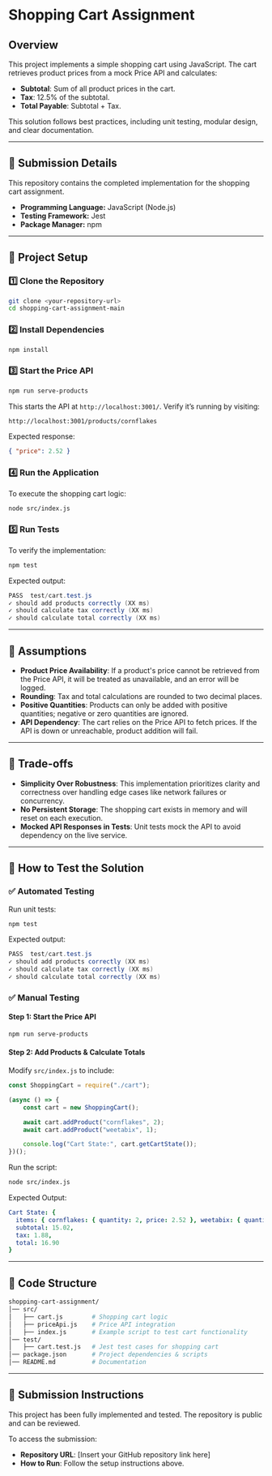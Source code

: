 # Shopping Cart Assignment

## Overview
This project implements a simple shopping cart using JavaScript. The cart retrieves product prices from a mock Price API and calculates:
- **Subtotal**: Sum of all product prices in the cart.
- **Tax**: 12.5% of the subtotal.
- **Total Payable**: Subtotal + Tax.

This solution follows best practices, including unit testing, modular design, and clear documentation.

---

## 🚀 Submission Details
This repository contains the completed implementation for the shopping cart assignment.  
- **Programming Language:** JavaScript (Node.js)
- **Testing Framework:** Jest
- **Package Manager:** npm

---

## 📌 Project Setup

### 1️⃣ Clone the Repository
```sh
git clone <your-repository-url>
cd shopping-cart-assignment-main
```

### 2️⃣ Install Dependencies
```sh
npm install
```

### 3️⃣ Start the Price API
```sh
npm run serve-products
```
This starts the API at `http://localhost:3001/`.
Verify it’s running by visiting:

```bash
http://localhost:3001/products/cornflakes
```
Expected response:

```json
{ "price": 2.52 }
```

### 4️⃣ Run the Application
To execute the shopping cart logic:

```sh
node src/index.js
```

### 5️⃣ Run Tests
To verify the implementation:

```sh
npm test
```
Expected output:

```java
PASS  test/cart.test.js
✓ should add products correctly (XX ms)
✓ should calculate tax correctly (XX ms)
✓ should calculate total correctly (XX ms)
```

---

## 📌 Assumptions
- **Product Price Availability**: If a product's price cannot be retrieved from the Price API, it will be treated as unavailable, and an error will be logged.
- **Rounding**: Tax and total calculations are rounded to two decimal places.
- **Positive Quantities**: Products can only be added with positive quantities; negative or zero quantities are ignored.
- **API Dependency**: The cart relies on the Price API to fetch prices. If the API is down or unreachable, product addition will fail.

---

## 📌 Trade-offs
- **Simplicity Over Robustness**: This implementation prioritizes clarity and correctness over handling edge cases like network failures or concurrency.
- **No Persistent Storage**: The shopping cart exists in memory and will reset on each execution.
- **Mocked API Responses in Tests**: Unit tests mock the API to avoid dependency on the live service.

---

## 📌 How to Test the Solution

### ✅ Automated Testing
Run unit tests:
```sh
npm test
```
Expected output:
```java
PASS  test/cart.test.js
✓ should add products correctly (XX ms)
✓ should calculate tax correctly (XX ms)
✓ should calculate total correctly (XX ms)
```

### ✅ Manual Testing
#### Step 1: Start the Price API
```sh
npm run serve-products
```

#### Step 2: Add Products & Calculate Totals
Modify `src/index.js` to include:

```javascript
const ShoppingCart = require("./cart");

(async () => {
    const cart = new ShoppingCart();

    await cart.addProduct("cornflakes", 2);
    await cart.addProduct("weetabix", 1);

    console.log("Cart State:", cart.getCartState());
})();
```
Run the script:
```sh
node src/index.js
```

Expected Output:
```yaml
Cart State: {
  items: { cornflakes: { quantity: 2, price: 2.52 }, weetabix: { quantity: 1, price: 9.98 } },
  subtotal: 15.02,
  tax: 1.88,
  total: 16.90
}
```

---

## 📌 Code Structure
```bash
shopping-cart-assignment/
│── src/
│   ├── cart.js        # Shopping cart logic
│   ├── priceApi.js    # Price API integration
│   ├── index.js       # Example script to test cart functionality
│── test/
│   ├── cart.test.js   # Jest test cases for shopping cart
│── package.json       # Project dependencies & scripts
│── README.md          # Documentation
```

---

## 📌 Submission Instructions
This project has been fully implemented and tested. The repository is public and can be reviewed.

To access the submission:

- **Repository URL**: [Insert your GitHub repository link here]
- **How to Run**: Follow the setup instructions above.
